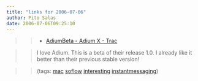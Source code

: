 ```yaml
---
title: "links for 2006-07-06"
author: Pito Salas
date: 2006-07-06T09:25:10
---
```



>>

>>   * [AdiumBeta - Adium X - Trac](<http://trac.adiumx.com/wiki/AdiumBeta>)

>>

>> I love Adium. This is a beta of their release 1.0. I already like it better
than their previous stable version!

>>

>> (tags: [mac](<http://del.icio.us/pitosalas/mac>)
[soflow](<http://del.icio.us/pitosalas/soflow>)
[interesting](<http://del.icio.us/pitosalas/interesting>)
[instantmessaging](<http://del.icio.us/pitosalas/instantmessaging>))

>>

>>


